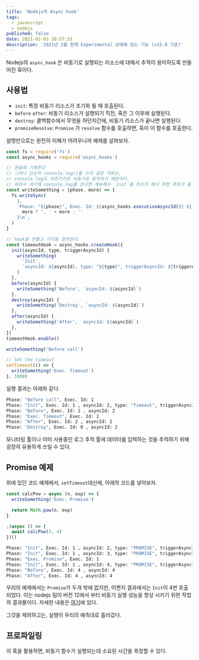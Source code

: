 ```yaml
---
title: 'Nodejs의 Async hook'
tags:
  - javascript
  - nodejs
published: false
date: 2021-02-03 20:57:53
description: '2021년 2월 현재 Experimental 상태에 있는 기능 (v15.8 기준)'
---
```


Nodejs의 `async_hook` 은 비동기로 실행되는 리소스에 대해서 추적이 용이하도록 만들어진 훅이다.

## 사용법

- `init`: 특정 비동기 리소스가 초기화 될 때 호출된다.
- `before` `after`: 비동기 리소스가 실행되기 직전, 혹은 그 이후에 실행된다.
- `destroy`: 콜백함수에서 무엇을 하던지간에, 비동기 리소스가 끝나면 실행된다.
- `promiseResolve`: `Promise` 가 `resolve` 함수를 호출하면, 훅이 이 함수를 호출한다.

설명만으로는 완전히 이해가 어려우니까 예제를 살펴보자.

```javascript
const fs = require('fs')
const async_hooks = require('async_hooks')

// 콘솔에 기록한다
// 그러나 단순히 console.log()를 쓰지 않은 이유는,
// console.log도 마찬가지로 비동기로 동작하기 때문이다.
// 따라서 여기에 console.log를 쓴다면 계속해서 `init`을 트리거 해서 무한 루프가 돌 것이다.
const writeSomething = (phase, more) => {
  fs.writeSync(
    1,
    `Phase: "${phase}", Exec. Id: ${async_hooks.executionAsyncId()} ${
      more ? ', ' + more : ''
    }\n`,
  )
}

// hook을 만들고 각각을 정의한다.
const timeoutHook = async_hooks.createHook({
  init(asyncId, type, triggerAsyncId) {
    writeSomething(
      'Init',
      `asyncId: ${asyncId}, type: "${type}", triggerAsyncId: ${triggerAsyncId}`,
    )
  },
  before(asyncId) {
    writeSomething('Before', `asyncId: ${asyncId}`)
  },
  destroy(asyncId) {
    writeSomething('Destroy', `asyncId: ${asyncId}`)
  },
  after(asyncId) {
    writeSomething('After', `asyncId: ${asyncId}`)
  },
})
timeoutHook.enable()

writeSomething('Before call')

// Set the timeout
setTimeout(() => {
  writeSomething('Exec. Timeout')
}, 1000)
```

실행 결과는 아래와 같다.

```bash
Phase: "Before call", Exec. Id: 1
Phase: "Init", Exec. Id: 1 , asyncId: 2, type: "Timeout", triggerAsyncId: 1
Phase: "Before", Exec. Id: 2 , asyncId: 2
Phase: "Exec. Timeout", Exec. Id: 2
Phase: "After", Exec. Id: 2 , asyncId: 2
Phase: "Destroy", Exec. Id: 0 , asyncId: 2
```

모니터링 툴이나 이미 사용중인 로그 추적 툴에 데이터를 입력하는 것을 추적하기 위해 굉장히 유용하게 쓰일 수 있다.

## Promise 예제

위에 있던 코드 예제에서, `setTimeout`대신에, 아래의 코드를 넣어보자.

```javascript
const calcPow = async (n, exp) => {
  writeSomething('Exec. Promise')

  return Math.pow(n, exp)
}

;(async () => {
  await calcPow(3, 4)
})()
```

```bash
Phase: "Init", Exec. Id: 1 , asyncId: 2, type: "PROMISE", triggerAsyncId: 1
Phase: "Init", Exec. Id: 1 , asyncId: 3, type: "PROMISE", triggerAsyncId: 1
Phase: "Exec. Promise", Exec. Id: 1
Phase: "Init", Exec. Id: 1 , asyncId: 4, type: "PROMISE", triggerAsyncId: 3
Phase: "Before", Exec. Id: 4 , asyncId: 4
Phase: "After", Exec. Id: 4 , asyncId: 4
```

우리의 예제에서는 `Promise`가 두개 밖에 없지만, 어쩐지 결과에서는 `Init`이 4번 호출되었다. 이는 nodejs 팀이 버전 12에서 부터 비동기 실행 성능을 향상 시키기 위한 작업의 결과물이다. 자세한 내용은 [여기](https://v8.dev/blog/fast-async)에 있다.

그것을 제외하고는, 실행이 우리의 예측대로 흘러갔다.

## 프로파일링

이 훅을 활용하면, 비동기 함수가 실행되는데 소요된 시간을 측정할 수 있다.
